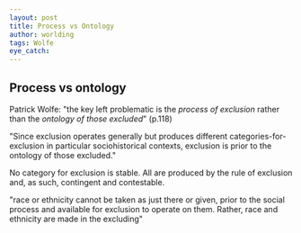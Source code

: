 ```yaml
---
layout: post
title: Process vs Ontology
author: worlding
tags: Wolfe
eye_catch:
---
```

## Process vs ontology

Patrick Wolfe:
"the key left problematic is the _process of exclusion_ rather than the _ontology of those excluded_" (p.118)

"Since exclusion operates generally but produces different categories-for-exclusion in particular sociohistorical contexts, exclusion is prior to the ontology of those excluded."

No category for exclusion is stable. All are produced by the rule of exclusion and, as such, contingent and contestable.

"race or ethnicity cannot be taken as just there or given, prior to the social process and available for exclusion to operate on them. Rather, race and ethnicity are made in the excluding"

